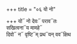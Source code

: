 +++
title = "०६ यो नो"

+++
यो᳓ नो देवः᳓ पराव᳓तः  
सखित्वना᳓य मामहे᳓  
दिवो᳓ न᳓ वृष्टि᳓म् प्रथ᳓यन् वव᳓क्षिथ